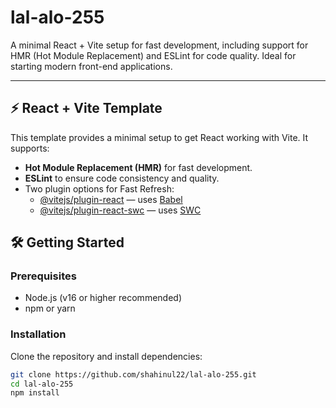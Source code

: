 # lal-alo-255

A minimal React + Vite setup for fast development, including support for HMR (Hot Module Replacement) and ESLint for code quality. Ideal for starting modern front-end applications.

---

## ⚡️ React + Vite Template

This template provides a minimal setup to get React working with Vite. It supports:

- **Hot Module Replacement (HMR)** for fast development.
- **ESLint** to ensure code consistency and quality.
- Two plugin options for Fast Refresh:
  - [@vitejs/plugin-react](https://github.com/vitejs/vite-plugin-react/blob/main/packages/plugin-react/README.md) — uses [Babel](https://babeljs.io/)
  - [@vitejs/plugin-react-swc](https://github.com/vitejs/vite-plugin-react-swc) — uses [SWC](https://swc.rs/)



## 🛠️ Getting Started

### Prerequisites

- Node.js (v16 or higher recommended)
- npm or yarn

### Installation

Clone the repository and install dependencies:

```bash
git clone https://github.com/shahinul22/lal-alo-255.git
cd lal-alo-255
npm install

